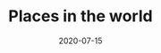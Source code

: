 ---
title: Places in the world
description: The Who's who of PCs
date: 2020-07-15
tags:
  - "LMOP"
---